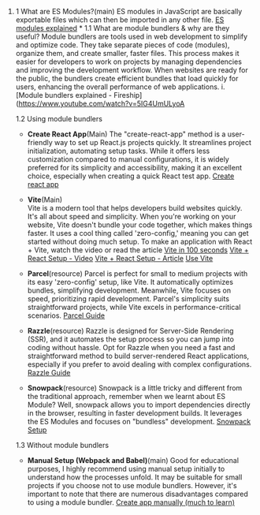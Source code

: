 1. 1 What are ES Modules?(main)
		ES modules in JavaScript are basically exportable files which can then be imported in any other file.
		[ES modules explained](https://www.youtube.com/watch?v=qgRUr-YUk1Q)
			* 1.1 What are module bundlers & why are they useful?
		 Module bundlers are tools used in web development to simplify and optimize code. They take separate pieces of code (modules), organize them, and create smaller, faster files. This process makes it easier for developers to work on projects by managing dependencies and improving the development workflow. When websites are ready for the public, the bundlers create efficient bundles that load quickly for users, enhancing the overall performance of web applications.
		 i. [Module bundlers explained - Fireship](https://www.youtube.com/watch?v=5IG4UmULyoA

	1.2 Using  module bundlers
	* **Create React App**(Main)
		The "create-react-app" method is a user-friendly way to set up React.js projects quickly. It streamlines project initialization, automating setup tasks. While it offers less customization compared to manual configurations, it is widely preferred for its simplicity and accessibility, making it an excellent choice, especially when creating a quick React test app.
			[Create react app](https://www.youtube.com/watch?v=HWpjpq2ux04)

	* **Vite**(Main)	  
		Vite is a modern tool that helps developers build websites quickly. It's all about speed and simplicity. When you're working on your website, Vite doesn't bundle your code together, which makes things faster. It uses a cool thing called 'zero-config,' meaning you can get started without doing much setup. 
		To make an application with React + Vite, watch the video or read the article
			[Vite in 100 seconds](https://www.youtube.com/watch?v=KCrXgy8qtjM&t=18s)
			[Vite + React Setup - Video](https://www.youtube.com/watch?v=agpZsCUllqc)
			[Vite + React Setup - Article](https://vitejs.dev/guide/)
			[Use Vite](https://www.youtube.com/watch?v=9OmnmouE6tw)
		
	* **Parcel**(resource)
		Parcel is perfect for small to medium projects with its easy 'zero-config' setup, like Vite. It automatically optimizes bundles, simplifying development. Meanwhile, Vite focuses on speed, prioritizing rapid development. Parcel's simplicity suits straightforward projects, while Vite excels in performance-critical scenarios.
			[Parcel Guide](https://www.youtube.com/watch?v=U7CQE1TFMkg)

	* **Razzle**(resource)
		Razzle is designed for Server-Side Rendering (SSR), and it automates the setup process so you can jump into coding without hassle. Opt for Razzle when you need a fast and straightforward method to build server-rendered React applications, especially if you prefer to avoid dealing with complex configurations.
			[Razzle Guide](https://www.youtube.com/watch?v=u1J9De4bHmU)
			
	* **Snowpack**(resource)
		Snowpack is a little tricky and different from the traditional approach, remember when we learnt about ES Module? Well, snowpack allows you to import dependencies directly in the browser, resulting in faster development builds. It leverages the ES Modules and focuses on "bundless" development.
			[Snowpack Setup](https://www.snowpack.dev/tutorials/quick-start)

	1.3 Without module bundlers
	* **Manual Setup (Webpack and Babel)**(main)
		Good for educational purposes, I highly recommend using manual setup initially to understand how the processes unfold. It may be suitable for small projects if you choose not to use module bundlers. However, it's important to note that there are numerous disadvantages compared to using a module bundler.
		[Create app manually (much to learn)](https://www.youtube.com/watch?v=h3LpsM42s5o)